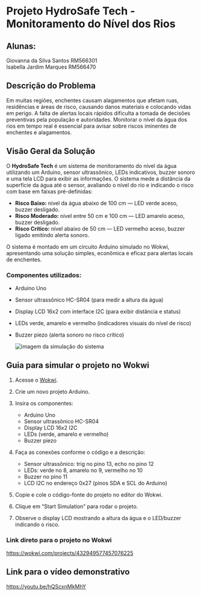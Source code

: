 # Projeto HydroSafe Tech - Monitoramento do Nível dos Rios

## Alunas:

Giovanna da Silva Santos RM566301  
Isabella Jardim Marques RM566470 

## Descrição do Problema

Em muitas regiões, enchentes causam alagamentos que afetam ruas, residências e áreas de risco, causando danos materiais e colocando vidas em perigo. A falta de alertas locais rápidos dificulta a tomada de decisões preventivas pela população e autoridades. Monitorar o nível da água dos rios em tempo real é essencial para avisar sobre riscos iminentes de enchentes e alagamentos.

## Visão Geral da Solução

O **HydroSafe Tech** é um sistema de monitoramento do nível da água utilizando um Arduino, sensor ultrassônico, LEDs indicativos, buzzer sonoro e uma tela LCD para exibir as informações. O sistema mede a distância da superfície da água até o sensor, avaliando o nível do rio e indicando o risco com base em faixas pré-definidas:

* **Risco Baixo:** nível da água abaixo de 100 cm — LED verde aceso, buzzer desligado.
* **Risco Moderado:** nível entre 50 cm e 100 cm — LED amarelo aceso, buzzer desligado.
* **Risco Crítico:** nível abaixo de 50 cm — LED vermelho aceso, buzzer ligado emitindo alerta sonoro.

O sistema é montado em um circuito Arduino simulado no Wokwi, apresentando uma solução simples, econômica e eficaz para alertas locais de enchentes.

### Componentes utilizados:

* Arduino Uno
* Sensor ultrassônico HC-SR04 (para medir a altura da água)
* Display LCD 16x2 com interface I2C (para exibir distância e status)
* LEDs verde, amarelo e vermelho (indicadores visuais do nível de risco)
* Buzzer piezo (alerta sonoro no risco crítico)

  ![imagem da simulação do sistema](164051.png)

## Guia para simular o projeto no Wokwi

1. Acesse o [Wokwi](https://wokwi.com/).
2. Crie um novo projeto Arduino.
3. Insira os componentes:

   * Arduino Uno
   * Sensor ultrassônico HC-SR04
   * Display LCD 16x2 I2C
   * LEDs (verde, amarelo e vermelho)
   * Buzzer piezo
4. Faça as conexões conforme o código e a descrição:

   * Sensor ultrassônico: trig no pino 13, echo no pino 12
   * LEDs: verde no 8, amarelo no 9, vermelho no 10
   * Buzzer no pino 11
   * LCD I2C no endereço 0x27 (pinos SDA e SCL do Arduino)
5. Copie e cole o código-fonte do projeto no editor do Wokwi.
6. Clique em “Start Simulation” para rodar o projeto.
7. Observe o display LCD mostrando a altura da água e o LED/buzzer indicando o risco.

### Link direto para o projeto no Wokwi

https://wokwi.com/projects/432949577457076225

## Link para o vídeo demonstrativo

https://youtu.be/hQScxnMkMhY

